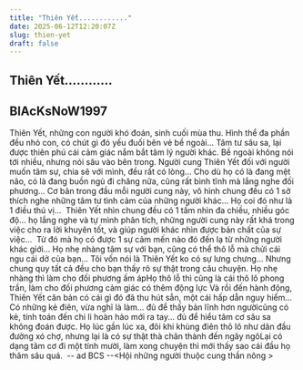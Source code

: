 ```yaml
---
title: "Thiên Yết............"
date: 2025-06-12T12:20:07Z
slug: thien-yet
draft: false
---
```


## Thiên Yết............

## BlAcKsNoW1997

Thiên Yết, những con người khó đoán, sinh cuối mùa thu. Hình thể đa phần đều nhỏ con, có chút gì đó yếu đuối bên vẻ bề ngoài... Tâm tư sâu sa, lại được thiên phú cái cảm giác nắm bắt tâm lý người khác.​ ​Bề ngoài không nói tới nhiều, nhưng nói sâu vào bên trong. Người cung Thiên Yết đối với người muốn tâm sự, chia sẽ với mình, đều rất có lòng...​ ​Cho dù họ có là đang mệt não, có là đang buồn ngủ đi chăng nữa, cũng rất bình tĩnh mà lắng nghe đối phương... Cơ bản trong đầu mỗi người cung này, vô hình chung đều có 1 sở thích nghe những tâm tư tình cảm của những người khác...​ ​Họ coi đó như là 1 điều thú vị... ​ ​Thiên Yết nhìn chung đều có 1 tầm nhìn đa chiều, nhiều góc độ... họ lắng nghe và tự mình phân tích, những người cung này rất khá trong việc cho ra lời khuyên tốt, và giúp người khác nhìn được bản chất của sự việc... ​ ​Từ đó mà họ có được 1 sự cảm mến nào đó đến lạ từ những người khác giới... Họ nhẹ nhàng tâm sự với bạn, cũng có thể thô lỗ mà chửi cái ngu cái dở của bạn... Tôi vốn nói là Thiên Yết ko có sự lưng chưng... Nhưng chung quy tất cả đều cho bạn thấy rõ sự thật trong câu chuyện.​ ​Họ nhẹ nhàng thì làm cho đối phương ấm áp​Họ thô lỗ thì cũng là cái thô lô phong trần, làm cho đối phương cảm giác có thêm động lực​ ​Và rồi đến hành động, Thiên Yết căn bản có cái gì đó đã thu hút sẳn, một cái hấp dẫn nguy hiểm... ​Có những kẻ điên, vừa nghĩ là làm... đủ để thấy bản lĩnh hơn người​cũng có kẻ, tính toán đến chi li hoàn hảo mới ra tay... đủ để hiểu tâm cơ sâu sa không đoán được.​ ​Họ lúc gần lúc xa, đôi khi khùng điên thô lô như dân đầu đường xó chợ, nhưng lại là có sự thật thà chân thành đến ngây ngô​Lại có dạng tâm cơ đi một tính mười, làm xong chuyện thì mới thấy sao cái đầu họ thâm sâu quá. ​ 
-- ad BCS --<Hội những người thuộc cung thần nông >​ 
 
 
 ​ ​